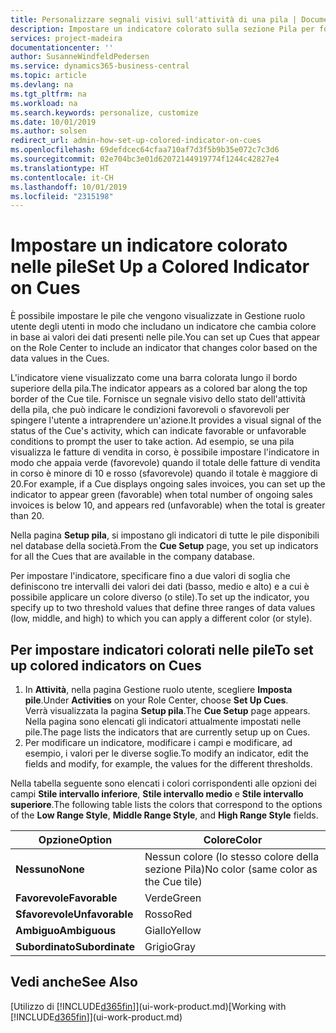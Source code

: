 ```yaml
---
title: Personalizzare segnali visivi sull'attività di una pila | Documenti Microsoft
description: Impostare un indicatore colorato sulla sezione Pila per fornire un segnale visivo per personalizzato per l'attività di una pila.
services: project-madeira
documentationcenter: ''
author: SusanneWindfeldPedersen
ms.service: dynamics365-business-central
ms.topic: article
ms.devlang: na
ms.tgt_pltfrm: na
ms.workload: na
ms.search.keywords: personalize, customize
ms.date: 10/01/2019
ms.author: solsen
redirect_url: admin-how-set-up-colored-indicator-on-cues
ms.openlocfilehash: 69defdcec64cfaa710af7d3f5b9b35e072c7c3d6
ms.sourcegitcommit: 02e704bc3e01d62072144919774f1244c42827e4
ms.translationtype: HT
ms.contentlocale: it-CH
ms.lasthandoff: 10/01/2019
ms.locfileid: "2315198"
---
```

# <a name="set-up-a-colored-indicator-on-cues"></a><span data-ttu-id="f6de5-103">Impostare un indicatore colorato nelle pile</span><span class="sxs-lookup"><span data-stu-id="f6de5-103">Set Up a Colored Indicator on Cues</span></span>
<span data-ttu-id="f6de5-104">È possibile impostare le pile che vengono visualizzate in Gestione ruolo utente degli utenti in modo che includano un indicatore che cambia colore in base ai valori dei dati presenti nelle pile.</span><span class="sxs-lookup"><span data-stu-id="f6de5-104">You can set up Cues that appear on the Role Center to include an indicator that changes color based on the data values in the Cues.</span></span>

<span data-ttu-id="f6de5-105">L'indicatore viene visualizzato come una barra colorata lungo il bordo superiore della pila.</span><span class="sxs-lookup"><span data-stu-id="f6de5-105">The indicator appears as a colored bar along the top border of the Cue tile.</span></span> <span data-ttu-id="f6de5-106">Fornisce un segnale visivo dello stato dell'attività della pila, che può indicare le condizioni favorevoli o sfavorevoli per spingere l'utente a intraprendere un'azione.</span><span class="sxs-lookup"><span data-stu-id="f6de5-106">It provides a visual signal of the status of the Cue's activity, which can indicate favorable or unfavorable conditions to prompt the user to take action.</span></span> <span data-ttu-id="f6de5-107">Ad esempio, se una pila visualizza le fatture di vendita in corso, è possibile impostare l'indicatore in modo che appaia verde (favorevole) quando il totale delle fatture di vendita in corso è minore di 10 e rosso (sfavorevole) quando il totale è maggiore di 20.</span><span class="sxs-lookup"><span data-stu-id="f6de5-107">For example, if a Cue displays ongoing sales invoices, you can set up the indicator to appear green (favorable) when total number of ongoing sales invoices is below 10, and appears red (unfavorable) when the total is greater than 20.</span></span>

<span data-ttu-id="f6de5-108">Nella pagina **Setup pila**, si impostano gli indicatori di tutte le pile disponibili nel database della società.</span><span class="sxs-lookup"><span data-stu-id="f6de5-108">From the **Cue Setup** page, you set up indicators for all the Cues that are available in the company database.</span></span>

<span data-ttu-id="f6de5-109">Per impostare l'indicatore, specificare fino a due valori di soglia che definiscono tre intervalli dei valori dei dati (basso, medio e alto) e a cui è possibile applicare un colore diverso (o stile).</span><span class="sxs-lookup"><span data-stu-id="f6de5-109">To set up the indicator, you specify up to two threshold values that define three ranges of data values (low, middle, and high) to which you can apply a different color (or style).</span></span>

## <a name="to-set-up-colored-indicators-on-cues"></a><span data-ttu-id="f6de5-110">Per impostare indicatori colorati nelle pile</span><span class="sxs-lookup"><span data-stu-id="f6de5-110">To set up colored indicators on Cues</span></span>
1. <span data-ttu-id="f6de5-111">In **Attività**, nella pagina Gestione ruolo utente, scegliere **Imposta pile**.</span><span class="sxs-lookup"><span data-stu-id="f6de5-111">Under **Activities** on your Role Center, choose **Set Up Cues**.</span></span>  
   <span data-ttu-id="f6de5-112">Verrà visualizzata la pagina **Setup pila**.</span><span class="sxs-lookup"><span data-stu-id="f6de5-112">The **Cue Setup** page appears.</span></span> <span data-ttu-id="f6de5-113">Nella pagina sono elencati gli indicatori attualmente impostati nelle pile.</span><span class="sxs-lookup"><span data-stu-id="f6de5-113">The page lists the indicators that are currently setup up on Cues.</span></span>
2. <span data-ttu-id="f6de5-114">Per modificare un indicatore, modificare i campi e modificare, ad esempio, i valori per le diverse soglie.</span><span class="sxs-lookup"><span data-stu-id="f6de5-114">To modify an indicator, edit the fields and modify, for example, the values for the different thresholds.</span></span>  

<span data-ttu-id="f6de5-115">Nella tabella seguente sono elencati i colori corrispondenti alle opzioni dei campi **Stile intervallo inferiore**, **Stile intervallo medio** e **Stile intervallo superiore**.</span><span class="sxs-lookup"><span data-stu-id="f6de5-115">The following table lists the colors that correspond to the options of the **Low Range Style**, **Middle Range Style**, and **High Range Style** fields.</span></span>

| <span data-ttu-id="f6de5-116">Opzione</span><span class="sxs-lookup"><span data-stu-id="f6de5-116">Option</span></span> | <span data-ttu-id="f6de5-117">Colore</span><span class="sxs-lookup"><span data-stu-id="f6de5-117">Color</span></span> |
| --- | --- |
| <span data-ttu-id="f6de5-118">**Nessuno**</span><span class="sxs-lookup"><span data-stu-id="f6de5-118">**None**</span></span> |<span data-ttu-id="f6de5-119">Nessun colore (lo stesso colore della sezione Pila)</span><span class="sxs-lookup"><span data-stu-id="f6de5-119">No color (same color as the Cue tile)</span></span>|
| <span data-ttu-id="f6de5-120">**Favorevole**</span><span class="sxs-lookup"><span data-stu-id="f6de5-120">**Favorable**</span></span> |<span data-ttu-id="f6de5-121">Verde</span><span class="sxs-lookup"><span data-stu-id="f6de5-121">Green</span></span> |
| <span data-ttu-id="f6de5-122">**Sfavorevole**</span><span class="sxs-lookup"><span data-stu-id="f6de5-122">**Unfavorable**</span></span> |<span data-ttu-id="f6de5-123">Rosso</span><span class="sxs-lookup"><span data-stu-id="f6de5-123">Red</span></span> |
| <span data-ttu-id="f6de5-124">**Ambiguo**</span><span class="sxs-lookup"><span data-stu-id="f6de5-124">**Ambiguous**</span></span> |<span data-ttu-id="f6de5-125">Giallo</span><span class="sxs-lookup"><span data-stu-id="f6de5-125">Yellow</span></span> |
| <span data-ttu-id="f6de5-126">**Subordinato**</span><span class="sxs-lookup"><span data-stu-id="f6de5-126">**Subordinate**</span></span> |<span data-ttu-id="f6de5-127">Grigio</span><span class="sxs-lookup"><span data-stu-id="f6de5-127">Gray</span></span> |

## <a name="see-also"></a><span data-ttu-id="f6de5-128">Vedi anche</span><span class="sxs-lookup"><span data-stu-id="f6de5-128">See Also</span></span>
<span data-ttu-id="f6de5-129">[Utilizzo di [!INCLUDE[d365fin](includes/d365fin_md.md)]](ui-work-product.md)</span><span class="sxs-lookup"><span data-stu-id="f6de5-129">[Working with [!INCLUDE[d365fin](includes/d365fin_md.md)]](ui-work-product.md)</span></span>
